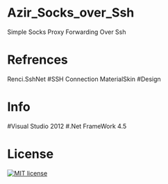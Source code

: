 # Azir_Socks_over_Ssh
Simple Socks Proxy Forwarding Over Ssh

# Refrences
Renci.SshNet #SSH Connection
MaterialSkin #Design
# Info
#Visual Studio 2012
#.Net FrameWork 4.5

# License
[![MIT license](https://img.shields.io/github/license/sinaxhpm/Azir_Socks_Over_Ssh)](http://opensource.org/licenses/MIT)
